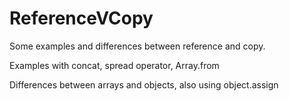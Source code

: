 # ReferenceVCopy


Some examples and differences between reference and copy.  

Examples with concat, spread operator, Array.from

Differences between arrays and objects, also using object.assign 
